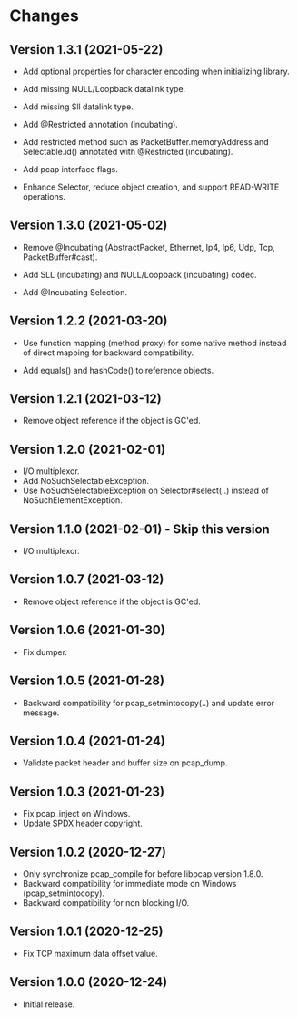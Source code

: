 <!--
SPDX-FileCopyrightText: 2020-2021 Pcap Project
SPDX-License-Identifier: MIT OR Apache-2.0
-->

# Changes


## Version 1.3.1 (2021-05-22)

* Add optional properties for character encoding when initializing library.

* Add missing NULL/Loopback datalink type.

* Add missing Sll datalink type.

* Add @Restricted annotation (incubating).

* Add restricted method such as PacketBuffer.memoryAddress and Selectable.id() annotated with @Restricted (incubating).

* Add pcap interface flags.

* Enhance Selector, reduce object creation, and support READ-WRITE operations.



## Version 1.3.0 (2021-05-02)

* Remove @Incubating (AbstractPacket, Ethernet, Ip4, Ip6, Udp, Tcp, PacketBuffer#cast).

* Add SLL (incubating) and NULL/Loopback (incubating) codec.

* Add @Incubating Selection.



## Version 1.2.2 (2021-03-20)

* Use function mapping (method proxy) for some native method instead of direct mapping for backward compatibility.

* Add equals() and hashCode() to reference objects.



## Version 1.2.1 (2021-03-12)

* Remove object reference if the object is GC'ed.



## Version 1.2.0 (2021-02-01)

* I/O multiplexor.
* Add NoSuchSelectableException.
* Use NoSuchSelectableException on Selector#select(..) instead of NoSuchElementException.



## Version 1.1.0 (2021-02-01) - Skip this version

* I/O multiplexor.



## Version 1.0.7 (2021-03-12)

* Remove object reference if the object is GC'ed.



## Version 1.0.6 (2021-01-30)

* Fix dumper.



## Version 1.0.5 (2021-01-28)

* Backward compatibility for pcap_setmintocopy(..) and update error message.



## Version 1.0.4 (2021-01-24)

* Validate packet header and buffer size on pcap_dump.



## Version 1.0.3 (2021-01-23)

* Fix pcap_inject on Windows.
* Update SPDX header copyright.



## Version 1.0.2 (2020-12-27)

* Only synchronize pcap_compile for before libpcap version 1.8.0.
* Backward compatibility for immediate mode on Windows (pcap_setmintocopy).
* Backward compatibility for non blocking I/O.



## Version 1.0.1 (2020-12-25)

* Fix TCP maximum data offset value.



## Version 1.0.0 (2020-12-24)

* Initial release.
